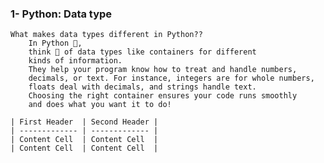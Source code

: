 ### 1- Python: Data type
    What makes data types different in Python??
        In Python 🐍,
        think 🤔 of data types like containers for different
        kinds of information.
        They help your program know how to treat and handle numbers,
        decimals, or text. For instance, integers are for whole numbers,
        floats deal with decimals, and strings handle text.
        Choosing the right container ensures your code runs smoothly 
        and does what you want it to do!
    
    | First Header  | Second Header |
    | ------------- | ------------- |
    | Content Cell  | Content Cell  |
    | Content Cell  | Content Cell  |
    
